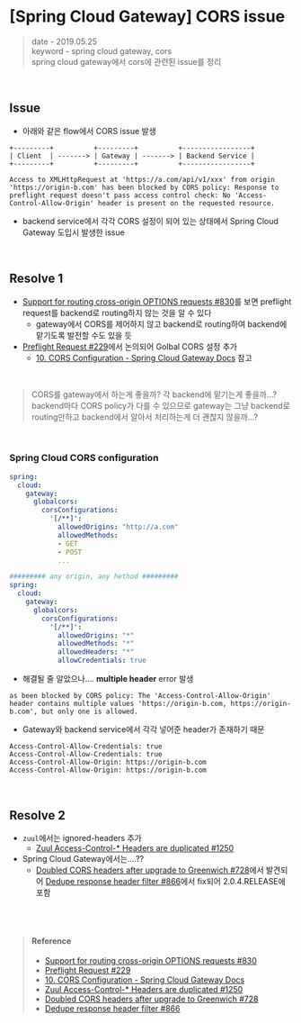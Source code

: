 # [Spring Cloud Gateway] CORS issue
> date - 2019.05.25  
> keyword - spring cloud gateway, cors  
> spring cloud gateway에서 cors에 관련된 issue를 정리  

<br>

## Issue
* 아래와 같은 flow에서 CORS issue 발생

```
+---------+          +---------+          +-----------------+
| Client  | -------> | Gateway | -------> | Backend Service |
+---------+          +---------+          +-----------------+
```

```
Access to XMLHttpRequest at 'https://a.com/api/v1/xxx' from origin 'https://origin-b.com' has been blocked by CORS policy: Response to preflight request doesn't pass access control check: No 'Access-Control-Allow-Origin' header is present on the requested resource.
```
* backend service에서 각각 CORS 설정이 되어 있는 상태에서 Spring Cloud Gateway 도입시 발생한 issue


<br>

## Resolve 1
* [Support for routing cross-origin OPTIONS requests #830](https://github.com/spring-cloud/spring-cloud-gateway/issues/830)를 보면 preflight request를 backend로 routing하지 않는 것을 알 수 있다
  * gateway에서 CORS를 제어하지 않고 backend로 routing하여 backend에 맡기도록 발전할 수도 있을 듯
* [Preflight Request #229](https://github.com/spring-cloud/spring-cloud-gateway/issues/229)에서 논의되어 Golbal CORS 설정 추가
  * [10. CORS Configuration - Spring Cloud Gateway Docs](https://cloud.spring.io/spring-cloud-static/spring-cloud-gateway/2.1.0.RELEASE/single/spring-cloud-gateway.html#_cors_configuration) 참고

<br>

> CORS를 gateway에서 하는게 좋을까? 각 backend에 맡기는게 좋을까...?  
> backend마다 CORS policy가 다를 수 있으므로 gateway는 그냥 backend로 routing만하고 backend에서 알아서 처리하는게 더 괜찮지 않을까...?

<br>

### Spring Cloud CORS configuration
```yaml
spring:
  cloud:
    gateway:
      globalcors:
        corsConfigurations:
          '[/**]':
            allowedOrigins: "http://a.com"
            allowedMethods:
            - GET
            - POST
            ...

######### any origin, any hethod #########
spring:
  cloud:
    gateway:
      globalcors:
        corsConfigurations:
          '[/**]':
            allowedOrigins: "*"
            allowedMethods: "*"
            allowedHeaders: "*"
            allowCredentials: true
```

* 해결될 줄 알았으나.... **multiple header** error 발생
```
as been blocked by CORS policy: The 'Access-Control-Allow-Origin' header contains multiple values 'https://origin-b.com, https://origin-b.com', but only one is allowed.
```

* Gateway와 backend service에서 각각 넣어준 header가 존재하기 때문
```
Access-Control-Allow-Credentials: true
Access-Control-Allow-Credentials: true
Access-Control-Allow-Origin: https://origin-b.com
Access-Control-Allow-Origin: https://origin-b.com
```


<br>

## Resolve 2
* `zuul`에서는 ignored-headers 추가
  * [Zuul Access-Control-* Headers are duplicated #1250](https://github.com/spring-cloud/spring-cloud-netflix/issues/1250)
* Spring Cloud Gateway에서는....??
  * [Doubled CORS headers after upgrade to Greenwich #728](https://github.com/spring-cloud/spring-cloud-gateway/issues/728)에서 발견되어 [Dedupe response header filter #866](https://github.com/spring-cloud/spring-cloud-gateway/pull/866)에서 fix되어 2.0.4.RELEASE에 포함


<br><br>

> #### Reference
> * [Support for routing cross-origin OPTIONS requests #830](https://github.com/spring-cloud/spring-cloud-gateway/issues/830)
> * [Preflight Request #229](https://github.com/spring-cloud/spring-cloud-gateway/issues/229)
> * [10. CORS Configuration - Spring Cloud Gateway Docs](https://cloud.spring.io/spring-cloud-static/spring-cloud-gateway/2.1.0.RELEASE/single/spring-cloud-gateway.html#_cors_configuration)
> * [Zuul Access-Control-* Headers are duplicated #1250](https://github.com/spring-cloud/spring-cloud-netflix/issues/1250)
> * [Doubled CORS headers after upgrade to Greenwich #728](https://github.com/spring-cloud/spring-cloud-gateway/issues/728)  
> * [Dedupe response header filter #866](https://github.com/spring-cloud/spring-cloud-gateway/pull/866)
